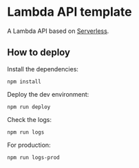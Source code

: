 # Lambda API template

A Lambda API based on [Serverless](https://serverless.com/).

## How to deploy

Install the dependencies:
```
npm install
```

Deploy the dev environment:
```
npm run deploy
```

Check the logs:

```
npm run logs
```
For production:
```
npm run logs-prod
```
